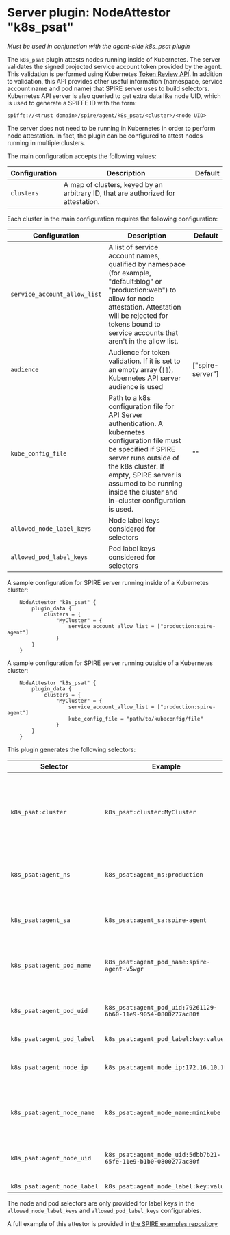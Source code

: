 # Server plugin: NodeAttestor "k8s_psat"

*Must be used in conjunction with the agent-side k8s_psat plugin*

The `k8s_psat` plugin attests nodes running inside of Kubernetes. The server
validates the signed projected service account token provided by the agent.
This validation is performed using Kubernetes [Token Review API](https://kubernetes.io/docs/reference/generated/kubernetes-api/v1.19/#tokenreview-v1-authentication-k8s-io). In addition to validation, this API provides other useful information (namespace, service account name and pod name) that SPIRE server uses to build selectors.
Kubernetes API server is also queried to get extra data like node UID, which is used to generate a SPIFFE ID with the form:

```
spiffe://<trust domain>/spire/agent/k8s_psat/<cluster>/<node UID>
```

The server does not need to be running in Kubernetes in order to perform node
attestation. In fact, the plugin can be configured to attest nodes running in
multiple clusters.

The main configuration accepts the following values:

| Configuration   | Description | Default                 |
| --------------- | ----------- | ----------------------- |
| `clusters`      | A map of clusters, keyed by an arbitrary ID, that are authorized for attestation. | |

Each cluster in the main configuration requires the following configuration:

| Configuration | Description | Default                 |
| ------------- | ----------- | ----------------------- |
| `service_account_allow_list` | A list of service account names, qualified by namespace (for example, "default:blog" or "production:web") to allow for node attestation. Attestation will be rejected for tokens bound to service accounts that aren't in the allow list. | |
| `audience` | Audience for token validation. If it is set to an empty array (`[]`), Kubernetes API server audience is used | ["spire-server"] |
| `kube_config_file` | Path to a k8s configuration file for API Server authentication. A kubernetes configuration file must be specified if SPIRE server runs outside of the k8s cluster. If empty, SPIRE server is assumed to be running inside the cluster and in-cluster configuration is used. | ""|
| `allowed_node_label_keys` | Node label keys considered for selectors | |
| `allowed_pod_label_keys` | Pod label keys considered for selectors | |

A sample configuration for SPIRE server running inside of a Kubernetes cluster:

```
    NodeAttestor "k8s_psat" {
        plugin_data {
            clusters = {
                "MyCluster" = {
                    service_account_allow_list = ["production:spire-agent"]
                }
        }
    }
```

A sample configuration for SPIRE server running outside of a Kubernetes cluster:

```
    NodeAttestor "k8s_psat" {
        plugin_data {
            clusters = {
                "MyCluster" = {
                    service_account_allow_list = ["production:spire-agent"]
                    kube_config_file = "path/to/kubeconfig/file"
                }
        }
    }
```

This plugin generates the following selectors:

| Selector                    | Example                                                        | Description                                                                     |
| --------------------------- | -------------------------------------------------------------- | --------------------------------------------------------------------------------|
| `k8s_psat:cluster`          | `k8s_psat:cluster:MyCluster`                                   | Name of the cluster (from the plugin config) used to verify the token signature |
| `k8s_psat:agent_ns`         | `k8s_psat:agent_ns:production`                                 | Namespace that the agent is running under                                       |
| `k8s_psat:agent_sa`         | `k8s_psat:agent_sa:spire-agent`                                | Service Account the agent is running under                                      |
| `k8s_psat:agent_pod_name`   | `k8s_psat:agent_pod_name:spire-agent-v5wgr`                    | Name of the pod in which the agent is running                                   |
| `k8s_psat:agent_pod_uid`    | `k8s_psat:agent_pod_uid:79261129-6b60-11e9-9054-0800277ac80f`  | UID of the pod in which the agent is running                                    |
| `k8s_psat:agent_pod_label`  | `k8s_psat:agent_pod_label:key:value`                           | Pod Label |
| `k8s_psat:agent_node_ip`    | `k8s_psat:agent_node_ip:172.16.10.1`                           | IP address of the node in which the agent is running                            |
| `k8s_psat:agent_node_name`  | `k8s_psat:agent_node_name:minikube`                            | Name of the node in which the agent is running                                  |
| `k8s_psat:agent_node_uid`   | `k8s_psat:agent_node_uid:5dbb7b21-65fe-11e9-b1b0-0800277ac80f` | UID of the node in which the agent is running                                   |
| `k8s_psat:agent_node_label` | `k8s_psat:agent_node_label:key:value`                          | Node Label |

The node and pod selectors are only provided for label keys in the `allowed_node_label_keys` and `allowed_pod_label_keys` configurables.

A full example of this attestor is provided in [the SPIRE examples repository](https://github.com/spiffe/spire-examples/tree/main/examples/k8s/simple_psat)
